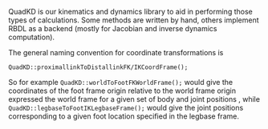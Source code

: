 QuadKD is our kinematics and dynamics library to aid in performing those types of calculations. Some methods are written by hand, others implement RBDL as a backend (mostly for Jacobian and inverse dynamics computation).

The general naming convention for coordinate transformations is
```
QuadKD::proximallinkToDistallinkFK/IKCoordFrame();
```
So for example `QuadKD::worldToFootFKWorldFrame();` would give the coordinates of the foot frame origin relative to the world frame origin expressed the world frame for a given set of body and joint positions , while `QuadKD::legbaseToFootIKLegbaseFrame();` would give the joint positions corresponding to a given foot location specified in the legbase frame.